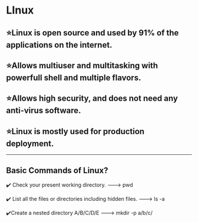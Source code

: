 # LInux

## ⭐Linux is open source and used by 91% of the applications on the internet.
## ⭐Allows multiuser and multitasking with powerfull shell and multiple flavors.
## ⭐Allows high security, and does not need any anti-virus software.
## ⭐Linux is mostly used for production deployment.

----------------------------------------------------
## Basic Commands of Linux?
 ✔️ Check your present working directory.
 --->    pwd
 
 ✔️ List all the files or directories including hidden files.
 --->    ls -a
 
 ✔️Create a nested directory A/B/C/D/E
 --->    mkdir -p a/b/c/
